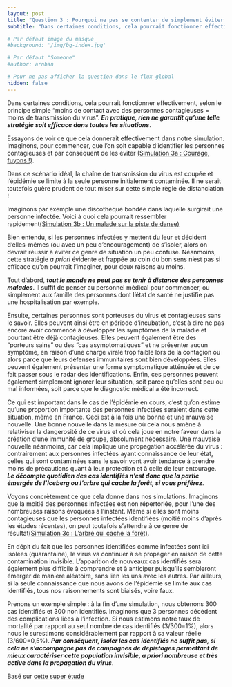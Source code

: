 ```yaml
---
layout: post
title: "Question 3 : Pourquoi ne pas se contenter de simplement éviter tout contact avec les personnes malades ? "
subtitle: "Dans certaines conditions, cela pourrait fonctionner effectivement, selon le principe simple “moins de contact avec des personnes contagieuses = moins de transmission du virus”. En pratique, rien ne garantit qu’une telle stratégie soit efficace dans toutes les situations."

# Par défaut image du masque 
#background: '/img/bg-index.jpg'

# Par défaut "Someone"
#author: arnban

# Pour ne pas afficher la question dans le flux global
hidden: false
---
```


Dans certaines conditions, cela pourrait fonctionner effectivement, selon le principe simple “moins de contact avec des personnes contagieuses = moins de transmission du virus”. ***En pratique, rien ne garantit qu’une telle stratégie soit efficace dans toutes les situations***. 

Essayons de voir ce que cela donnerait effectivement dans notre simulation. Imaginons, pour commencer, que l’on soit capable d’identifier les personnes contagieuses et par conséquent de les éviter [(Simulation 3a : Courage, fuyons !)](/simulations/CoVprehension.html).

Dans ce scénario idéal, la chaîne de transmission du virus est coupée et l’épidémie se limite à la seule personne initialement contaminée. Il ne serait toutefois guère prudent de tout miser sur cette simple règle de distanciation !

Imaginons par exemple une discothèque bondée dans laquelle surgirait une personne infectée. Voici à quoi cela pourrait ressembler rapidement[(Simulation 3b : Un malade sur la piste de danse)](/simulations/CoVprehension.html)

Bien entendu, si les personnes infectées y mettent du leur et décident d’elles-mêmes (ou avec un peu d’encouragement) de s’isoler, alors on devrait réussir à éviter ce genre de situation un peu confuse. Néanmoins, cette stratégie *a priori* évidente et frappée au coin du bon sens n’est pas si efficace qu’on pourrait l’imaginer, pour deux raisons au moins.

Tout d’abord, ***tout le monde ne peut pas se tenir à distance des personnes malades***. Il suffit de penser au personnel médical pour commencer, ou simplement aux famille des personnes dont l’état de santé ne justifie pas une hospitalisation par exemple.

Ensuite, certaines personnes sont porteuses du virus et contagieuses sans le savoir. Elles peuvent ainsi être en période d’incubation, c’est à dire ne pas encore avoir commencé à développer les symptômes de la maladie et pourtant être déjà contagieuses. Elles peuvent également être des “porteurs sains” ou des “cas asymptomatiques” et ne présenter aucun symptôme, en raison d’une charge virale trop faible lors de la contagion ou alors parce que leurs défenses immunitaires sont bien développées. Elles peuvent également présenter une forme symptomatique atténuée et de ce fait passer sous le radar des identifications. Enfin, ces personnes peuvent également simplement ignorer leur situation, soit parce qu’elles sont peu ou mal informées, soit parce que le diagnostic médical a été incorrect. 

Ce qui est important dans le cas de l’épidémie en cours, c’est qu’on estime qu’une proportion importante des personnes infectées seraient dans cette situation, même en France. Ceci est à la fois une bonne et une mauvaise nouvelle. Une bonne nouvelle dans la mesure où cela nous amène à relativiser la dangerosité de ce virus et où cela joue en notre faveur dans la création d’une immunité de groupe, absolument nécessaire. Une mauvaise nouvelle néanmoins, car cela implique une propagation accélérée du virus : contrairement aux personnes infectées ayant connaissance de leur état, celles qui sont contaminées sans le savoir vont avoir tendance à prendre moins de précautions quant à leur protection et à celle de leur entourage. ***Le décompte quotidien des cas identifiés n’est donc que la partie émergée de l’Iceberg ou l’arbre qui cache la forêt, si vous préférez***.

Voyons concrètement ce que cela donne dans nos simulations. Imaginons que la moitié des personnes infectées est non répertoriée, pour l’une des nombreuses raisons évoquées à l’instant. Même si elles sont moins contagieuses que les personnes infectées identifiées (moitié moins d’après les études récentes), on peut toutefois s’attendre à ce genre de résultat[(Simulation 3c : L’arbre qui cache la forêt)](/simulations/CoVprehension.html).

En dépit du fait que les personnes identifiées comme infectées sont ici isolées (quarantaine), le virus va continuer à se propager en raison de cette contamination invisible. L’apparition de nouveaux cas identifiés sera également plus difficile à comprendre et à anticiper puisqu’ils sembleront émerger de manière aléatoire, sans lien les uns avec les autres. Par ailleurs, si la seule connaissance que nous avons de l’épidémie se limite aux cas identifiés, tous nos raisonnements sont biaisés, voire faux. 

Prenons un exemple simple : à la fin d’une simulation, nous obtenons 300 cas identifiés et 300 non identifiés. Imaginons que 3 personnes décèdent des complications liées à l’infection. Si nous estimons notre taux de mortalité par rapport au seul nombre de cas identifiés (3/300=1%), alors nous le surestimons considérablement par rapport à sa valeur réelle  (3/600=0,5%). ***Par conséquent, isoler les cas identifiés ne suffit pas, si cela ne s’accompagne pas de campagnes de dépistages permettant de mieux caractériser cette population invisible, a priori nombreuse et très active dans la propagation du virus***.


<p class="post-meta">Basé sur <a href="#">cette super étude</a></p>
